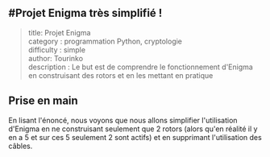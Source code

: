 #__Projet Enigma très simplifié !__
--
>title: Projet Enigma  
>category : programmation Python, cryptologie  
>difficulty : simple  
>author: Tourinko  
>description : Le but est de comprendre le fonctionnement d'Enigma en construisant des rotors et en les mettant en pratique

__Prise en main__
--
En lisant l'énoncé, nous voyons que nous allons simplifier l'utilisation d'Enigma en ne construisant seulement que 2 rotors (alors qu'en réalité il y en a 5 et sur ces 5 seulement 2 sont actifs) et en supprimant l'utilisation des câbles.


